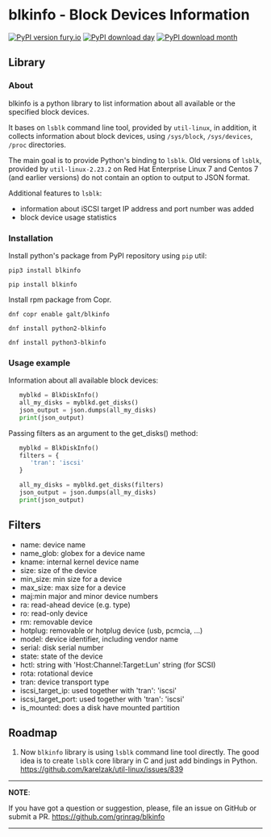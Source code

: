 # blkinfo - Block Devices Information

[![PyPI version fury.io](https://badge.fury.io/py/blkinfo.svg)](https://pypi.python.org/pypi/ansicolortags/)  [![PyPI download day](https://img.shields.io/pypi/dd/blkinfo)](https://pypi.python.org/pypi/blkinfo/)  [![PyPI download month](https://img.shields.io/pypi/dm/blkinfo)](https://pypi.python.org/pypi/blkinfo/)


## Library

### About

blkinfo is a python library to list information about all available or the specified block devices.

It bases on `lsblk` command line tool, provided by `util-linux`, in addition, it collects information about block
devices, using `/sys/block`, `/sys/devices`, `/proc` directories.

The main goal is to provide Python's binding to `lsblk`. Old versions of `lsblk`, provided by `util-linux-2.23.2` on
Red Hat Enterprise Linux 7 and Centos 7 (and earlier versions) do not contain an option to output to JSON format.

Additional features to `lsblk`:

- information about iSCSI target IP address and port number was added
- block device usage statistics

### Installation

Install python's package from PyPI repository using `pip` util:

```
pip3 install blkinfo

pip install blkinfo
```


Install rpm package from Copr.

```
dnf copr enable galt/blkinfo

dnf install python2-blkinfo

dnf install python3-blkinfo
```


### Usage example


Information about all available block devices:

```python
   myblkd = BlkDiskInfo()
   all_my_disks = myblkd.get_disks()
   json_output = json.dumps(all_my_disks)
   print(json_output)
```


Passing filters as an argument to the get_disks() method:

```python
   myblkd = BlkDiskInfo()
   filters = {
      'tran': 'iscsi'
   }

   all_my_disks = myblkd.get_disks(filters)
   json_output = json.dumps(all_my_disks)
   print(json_output)
```



## Filters


-    name:      device name
-    name_glob:  globex for a device name
-    kname:      internal kernel device name
-    size:       size of the device
-    min_size:   min size for a device
-    max_size:   max size for a device
-    maj:min     major and minor device numbers
-    ra:         read-ahead device (e.g. type)
-    ro:         read-only device
-    rm:         removable device
-    hotplug:    removable or hotplug device (usb, pcmcia, ...)
-    model:      device identifier, including vendor name
-    serial:     disk serial number
-    state:      state of the device
-    hctl:       string with 'Host:Channel:Target:Lun' string (for SCSI)
-    rota:       rotational device
-    tran:       device transport type
-    iscsi_target_ip:      used together with 'tran': 'iscsi'
-    iscsi_target_port:    used together with 'tran': 'iscsi'
-    is_mounted:           does a disk have mounted partition



## Roadmap

1. Now `blkinfo` library is using `lsblk` command line tool directly.
   The good idea is to create `lsblk` core library in C and just add bindings in Python.
   https://github.com/karelzak/util-linux/issues/839



---
**NOTE**:

 If you have got a question or suggestion, please, file an issue on
GitHub or submit a PR. https://github.com/grinrag/blkinfo

---
